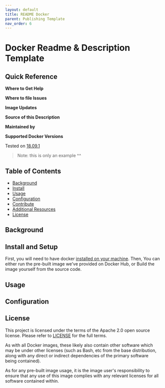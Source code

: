 ```yaml
---
layout: default
title: README Docker
parent: Publishing Template
nav_order: 6
---
```


# Docker Readme & Description Template

## Quick Reference

**Where to Get Help**

**Where to file Issues**

**Image Updates**

**Source of this Description**

**Maintained by**

**Supported Docker Versions**

Tested on [18.09.1](https://github.com/docker/docker-ce/releases/tag/v18.09.1)

>Note: this is only an example ^^

## Table of Contents

- [Background](#background)
- [Install](#install-and-setup)
- [Usage](#usage)
- [Configuration](#configuration)
- [Contribute](#contribute)
- [Additional Resources](#additional-resources)
- [License](#license)


## Background

## Install and Setup
First, you will need to have docker [installed on your machine](https://docs.docker.com/install/). Then, You can either run the pre-built image we've provided on Docker Hub, or Build the image yourself from the source code.

## Usage

## Configuration

## License

This project is licensed under the terms of the Apache 2.0 open source license. Please refer to [LICENSE](./LICENSE) for the full terms.

As with all Docker images, these likely also contain other software which may be under other licenses (such as Bash, etc from the base distribution, along with any direct or indirect dependencies of the primary software being contained).

As for any pre-built image usage, it is the image user's responsibility to ensure that any use of this image complies with any relevant licenses for all software contained within.
